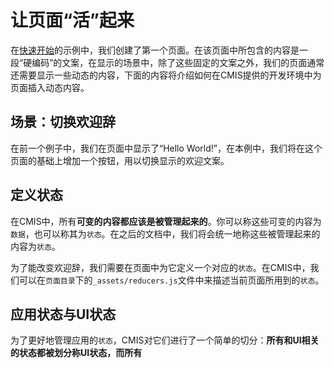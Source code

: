 # 让页面“活”起来

在[快速开始](#快速开始.md)的示例中，我们创建了第一个页面。在该页面中所包含的内容是一段“硬编码”的文案，在显示的场景中，除了这些固定的文案之外，我们的页面通常还需要显示一些动态的内容，下面的内容将介绍如何在CMIS提供的开发环境中为页面插入动态内容。

## 场景：切换欢迎辞

在前一个例子中，我们在页面中显示了“Hello World!”，在本例中，我们将在这个页面的基础上增加一个按钮，用以切换显示的欢迎文案。

## 定义状态

在CMIS中，所有**可变的内容都应该是被管理起来的**。你可以称这些可变的内容为```数据```，也可以称其为```状态```。在之后的文档中，我们将会统一地称这些被管理起来的内容为```状态```。

为了能改变欢迎辞，我们需要在页面中为它定义一个对应的```状态```。在CMIS中，我们可以在```页面目录```下的```_assets/reducers.js```文件中来描述当前页面所用到的```状态```。

## 应用状态与UI状态

为了更好地管理应用的```状态```，CMIS对它们进行了一个简单的切分：**所有和UI相关的状态都被划分称UI状态，而所有**